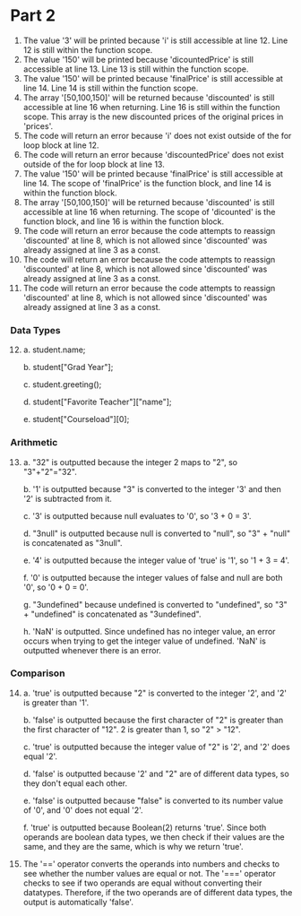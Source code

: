 # Part 2
1. The value '3' will be printed because 'i' is still accessible at line 12. Line 12 is still within the function scope.
2. The value '150' will be printed because 'dicountedPrice' is still accessible at line 13. Line 13 is still within the function scope.
3. The value '150' will be printed because 'finalPrice' is still accessible at line 14. Line 14 is still within the function scope.
4. The array '[50,100,150]' will be returned because 'discounted' is still accessible at line 16 when returning. Line 16 is still within the function scope. This array is the new discounted prices of the original prices in 'prices'.
5. The code will return an error because 'i' does not exist outside of the for loop block at line 12.
6. The code will return an error because 'discountedPrice' does not exist outside of the for loop block at line 13.
7. The value '150' will be printed because 'finalPrice' is still accessible at line 14. The scope of 'finalPrice' is the function block, and line 14 is within the function block.
8. The array '[50,100,150]' will be returned because 'discounted' is still accessible at line 16 when returning. The scope of 'dicounted' is the function block, and line 16 is within the function block.
9. The code will return an error because the code attempts to reassign 'discounted' at line 8, which is not allowed since 'discounted' was already assigned at line 3 as a const.
10. The code will return an error because the code attempts to reassign 'discounted' at line 8, which is not allowed since 'discounted' was already assigned at line 3 as a const.
11. The code will return an error because the code attempts to reassign 'discounted' at line 8, which is not allowed since 'discounted' was already assigned at line 3 as a const.

### Data Types
12. 
    a. student.name;
    
    b. student["Grad Year"];

    c. student.greeting();

    d. student["Favorite Teacher"]["name"];

    e. student["Courseload"][0];

### Arithmetic
13. 
    a. "32" is outputted because the integer 2 maps to "2", so "3"+"2"="32".

    b. '1' is outputted because "3" is converted to the integer '3' and then '2' is subtracted from it.

    c. '3' is outputted because null evaluates to '0', so '3 + 0 = 3'.

    d. "3null" is outputted because null is converted to "null", so "3" + "null" is concatenated as "3null".

    e. '4' is outputted because the integer value of 'true' is '1', so '1 + 3 = 4'.

    f. '0' is outputted because the integer values of false and null are both '0', so '0 + 0 = 0'.

    g. "3undefined" because undefined is converted to "undefined", so "3" + "undefined" is concatenated as "3undefined".
    
    h. 'NaN' is outputted. Since undefined has no integer value, an error occurs when trying to get the integer value of undefined. 'NaN' is outputted whenever there is an error.

### Comparison
14. 
    a. 'true' is outputted because "2" is converted to the integer '2', and '2' is greater than '1'.
    
    b. 'false' is outputted because the first character of "2" is greater than the first character of "12". 2 is greater than 1, so "2" > "12".
    
    c. 'true' is outputted because the integer value of "2" is '2', and '2' does equal '2'.
    
    d. 'false' is outputted because '2' and "2" are of different data types, so they don't equal each other.
    
    e. 'false' is outputted because "false" is converted to its number value of '0', and '0' does not equal '2'.
    
    f. 'true' is outputted because Boolean(2) returns 'true'. Since both operands are boolean data types, we then check if their values are the same, and they are the same, which is why we return 'true'.

15. The '==' operator converts the operands into numbers and checks to see whether the number values are equal or not. The '===' operator checks to see if two operands are equal without converting their datatypes. Therefore, if the two operands are of different data types, the output is automatically 'false'.